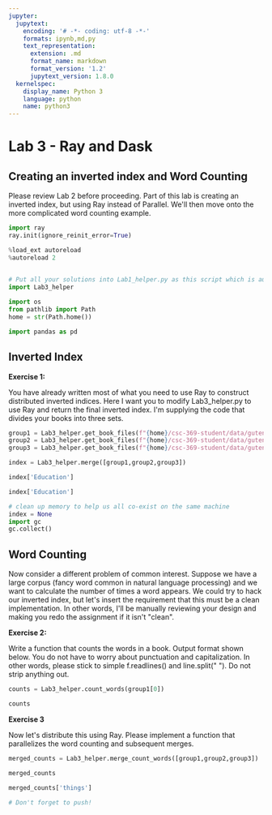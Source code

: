 ```yaml
---
jupyter:
  jupytext:
    encoding: '# -*- coding: utf-8 -*-'
    formats: ipynb,md,py
    text_representation:
      extension: .md
      format_name: markdown
      format_version: '1.2'
      jupytext_version: 1.8.0
  kernelspec:
    display_name: Python 3
    language: python
    name: python3
---
```


<!-- #region slideshow={"slide_type": "slide"} -->
# Lab 3 - Ray and Dask

## Creating an inverted index and Word Counting

Please review Lab 2 before proceeding. Part of this lab is creating an inverted index, but using Ray instead of Parallel. We'll then move onto the more complicated word counting example.
<!-- #endregion -->

```python slideshow={"slide_type": "skip"}
import ray
ray.init(ignore_reinit_error=True)
```

```python slideshow={"slide_type": "skip"}
%load_ext autoreload
%autoreload 2


# Put all your solutions into Lab1_helper.py as this script which is autograded
import Lab3_helper
    
import os
from pathlib import Path
home = str(Path.home())

import pandas as pd
```

## Inverted Index

<!-- #region slideshow={"slide_type": "subslide"} -->
**Exercise 1:**

You have already written most of what you need to use Ray to construct distributed inverted indices. Here I want you to modify Lab3_helper.py to use Ray and return the final inverted index. I'm supplying the code that divides your books into three sets.
<!-- #endregion -->

```python slideshow={"slide_type": "subslide"}
group1 = Lab3_helper.get_book_files(f"{home}/csc-369-student/data/gutenberg/group1")
group2 = Lab3_helper.get_book_files(f"{home}/csc-369-student/data/gutenberg/group2")
group3 = Lab3_helper.get_book_files(f"{home}/csc-369-student/data/gutenberg/group3")
```

```python slideshow={"slide_type": "subslide"}
index = Lab3_helper.merge([group1,group2,group3])
```

```python
index['Education']
```

```python slideshow={"slide_type": "subslide"}
index['Education']
```

```python
# clean up memory to help us all co-exist on the same machine
index = None
import gc
gc.collect()
```

## Word Counting
Now consider a different problem of common interest. Suppose we have a large corpus (fancy word common in natural language processing) and we want to calculate the number of times a word appears. We could try to hack our inverted index, but let's insert the requirement that this must be a clean implementation. In other words, I'll be manually reviewing your design and making you redo the assignment if it isn't "clean". 

<!-- #region slideshow={"slide_type": "subslide"} -->
**Exercise 2:**

Write a function that counts the words in a book. Output format shown below. You do not have to worry about punctuation and capitalization. In other words, please stick to simple f.readlines() and line.split(" "). Do not strip anything out.
<!-- #endregion -->

```python
counts = Lab3_helper.count_words(group1[0])
```

```python tags=[] jupyter={"outputs_hidden": true}
counts
```

<!-- #region slideshow={"slide_type": "subslide"} -->
**Exercise 3**

Now let's distribute this using Ray. Please implement a function that parallelizes the word counting and subsequent merges.
<!-- #endregion -->

```python
merged_counts = Lab3_helper.merge_count_words([group1,group2,group3])
```

```python
merged_counts
```

```python
merged_counts['things']
```

```python slideshow={"slide_type": "skip"} tags=[]
# Don't forget to push!
```
```python

```
